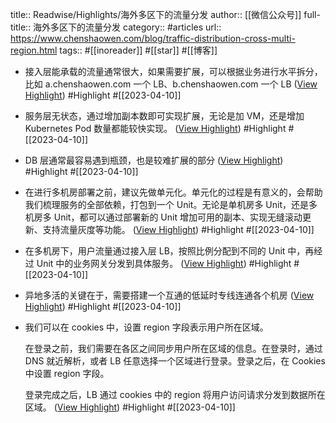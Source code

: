 title:: Readwise/Highlights/海外多区下的流量分发
author:: [[微信公众号]]
full-title:: 海外多区下的流量分发
category:: #articles
url:: https://www.chenshaowen.com/blog/traffic-distribution-cross-multi-region.html
tags:: #[[inoreader]] #[[star]] #[[博客]]

- 接入层能承载的流量通常很大，如果需要扩展，可以根据业务进行水平拆分，比如 a.chenshaowen.com 一个 LB、b.chenshaowen.com 一个 LB ([View Highlight](https://read.readwise.io/read/01gxkgzfhsd5e6c355dd9bzztx)) #Highlight #[[2023-04-10]]
- 服务层无状态，通过增加副本数即可实现扩展，无论是加 VM，还是增加 Kubernetes Pod 数量都能较快实现。 ([View Highlight](https://read.readwise.io/read/01gxkgzmmaxsjyhspatztqdpzz)) #Highlight #[[2023-04-10]]
- DB 层通常最容易遇到瓶颈，也是较难扩展的部分 ([View Highlight](https://read.readwise.io/read/01gxkh08t6tzhhmsgectbpqg7q)) #Highlight #[[2023-04-10]]
- 在进行多机房部署之前，建议先做单元化。单元化的过程是有意义的，会帮助我们梳理服务的全部依赖，打包到一个 Unit。无论是单机房多 Unit，还是多机房多 Unit，都可以通过部署新的 Unit 增加可用的副本、实现无缝滚动更新、支持流量灰度等功能。 ([View Highlight](https://read.readwise.io/read/01gxkhbpj5nxcpawxq2xrs94ys)) #Highlight #[[2023-04-10]]
- 在多机房下，用户流量通过接入层 LB，按照比例分配到不同的 Unit 中，再经过 Unit 中的业务网关分发到具体服务。 ([View Highlight](https://read.readwise.io/read/01gxkhbv50y9wp5c0vbgywkpmz)) #Highlight #[[2023-04-10]]
- 异地多活的关键在于，需要搭建一个互通的低延时专线连通各个机房 ([View Highlight](https://read.readwise.io/read/01gxkh2746p1tk57h2qtter6h4)) #Highlight #[[2023-04-10]]
- 我们可以在 cookies 中，设置 region 字段表示用户所在区域。
  
  在登录之前，我们需要在各区之间同步用户所在区域的信息。在登录时，通过 DNS 就近解析，或者 LB 任意选择一个区域进行登录。登录之后，在 Cookies 中设置 region 字段。
  
  登录完成之后，LB 通过 cookies 中的 region 将用户访问请求分发到数据所在区域。 ([View Highlight](https://read.readwise.io/read/01gxkhafr3y7d0b098kej1cxb1)) #Highlight #[[2023-04-10]]